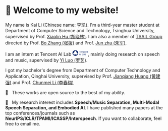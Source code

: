 # 🎊 Welcome to my website!

My name is Kai Li (Chinese name: 李凯). I'm a third-year master student at Department of Computer Science and Technology, Tsinghua University, supervised by Prof. [Xiaolin Hu (胡晓林)](http://www.xlhu.cn/). I am also a member of [TSAIL Group](https://ml.cs.tsinghua.edu.cn/) directed by Prof. [Bo Zhang (张拨)](https://www.cs.tsinghua.edu.cn/info/1121/3552.htm) and Prof. [Jun zhu (朱军)](https://ml.cs.tsinghua.edu.cn/~jun/index.shtml).

I am an intern at Tencent AI Lab <img src='images/Tencent.png' style='width: 3.5em;'>, mainly doing research on speech and music, supervised by [Yi Luo (罗艺)](https://scholar.google.com/citations?user=OSM9xooAAAAJ&hl=en).

I got my bachelor's degree from Department of Computer Technology and Application, Qinghai University, supervised by Prof. [Jianqiang Huang (黄建强)](https://www.qhu-hdacp.cn/hjq.html) and Prof. [Chunmei Li (李春梅)](https://cs.qhu.edu.cn/jxgz/jxysz/ssyjsds/57658.htm)

🤗 &nbsp; These works are open source to the best of my ability.

🤗 &nbsp; My research interest includes **Speech/Music Separation, Multi-Modal Speech Separation, and Embodied AI**. I have published many papers at the top conferences/journals such as **NeurIPS/ICLR/TPAMI/ICASSP/Interspeech**. If you want to collaborate, feel free to email me.